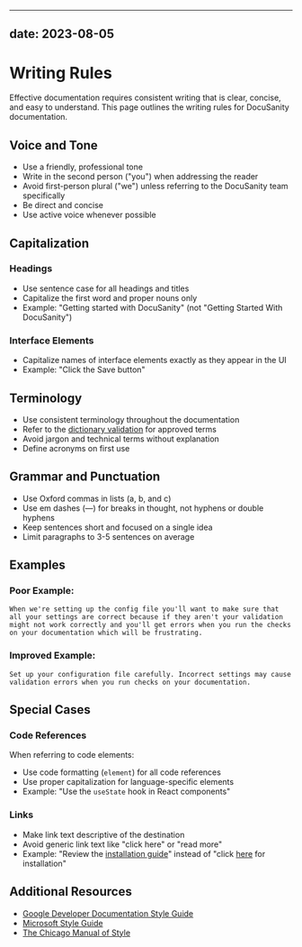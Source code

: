 
---
date: 2023-08-05
---

# Writing Rules

Effective documentation requires consistent writing that is clear, concise, and easy to understand. This page outlines the writing rules for DocuSanity documentation.

## Voice and Tone

- Use a friendly, professional tone
- Write in the second person ("you") when addressing the reader
- Avoid first-person plural ("we") unless referring to the DocuSanity team specifically
- Be direct and concise
- Use active voice whenever possible

## Capitalization

### Headings

- Use sentence case for all headings and titles
- Capitalize the first word and proper nouns only
- Example: "Getting started with DocuSanity" (not "Getting Started With DocuSanity")

### Interface Elements

- Capitalize names of interface elements exactly as they appear in the UI
- Example: "Click the Save button"

## Terminology

- Use consistent terminology throughout the documentation
- Refer to the [dictionary validation](/docs/dictionary-validation) for approved terms
- Avoid jargon and technical terms without explanation
- Define acronyms on first use

## Grammar and Punctuation

- Use Oxford commas in lists (a, b, and c)
- Use em dashes (—) for breaks in thought, not hyphens or double hyphens
- Keep sentences short and focused on a single idea
- Limit paragraphs to 3-5 sentences on average

## Examples

### Poor Example:

```
When we're setting up the config file you'll want to make sure that all your settings are correct because if they aren't your validation might not work correctly and you'll get errors when you run the checks on your documentation which will be frustrating.
```

### Improved Example:

```
Set up your configuration file carefully. Incorrect settings may cause validation errors when you run checks on your documentation.
```

## Special Cases

### Code References

When referring to code elements:

- Use code formatting (`element`) for all code references
- Use proper capitalization for language-specific elements
- Example: "Use the `useState` hook in React components"

### Links

- Make link text descriptive of the destination
- Avoid generic link text like "click here" or "read more"
- Example: "Review the [installation guide](/docs/installation)" instead of "click [here](/docs/installation) for installation"

## Additional Resources

- [Google Developer Documentation Style Guide](https://developers.google.com/style)
- [Microsoft Style Guide](https://docs.microsoft.com/style-guide/)
- [The Chicago Manual of Style](https://www.chicagomanualofstyle.org/)
